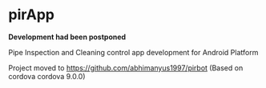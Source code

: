 # pirApp 

**Development had been postponed**

Pipe Inspection and Cleaning control app development for Android Platform

Project moved to https://github.com/abhimanyus1997/pirbot (Based on cordova cordova 9.0.0)
